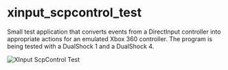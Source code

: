 # xinput_scpcontrol_test

Small test application that converts events from a DirectInput
controller into appropriate actions for an emulated Xbox 360 controller.
The program is being tested with a DualShock 1 and a DualShock 4.

![XInput ScpControl Test](https://bytebucket.org/Ryochan7/xinput_scpcontrol_test/raw/master/xinput_scpcontrol_test_preview.png "XInput ScpControl Test")


